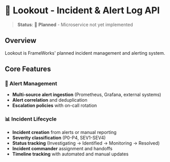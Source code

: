 # 🚨 Lookout - Incident & Alert Log API

> **Status**: 🚧 **Planned** - Microservice not yet implemented

## Overview

Lookout is FrameWorks' planned incident management and alerting system.

## Core Features

### 🔔 Alert Management
- **Multi-source alert ingestion** (Prometheus, Grafana, external systems)
- **Alert correlation** and deduplication
- **Escalation policies** with on-call rotation

### 📊 Incident Lifecycle
- **Incident creation** from alerts or manual reporting
- **Severity classification** (P0-P4, SEV1-SEV4)
- **Status tracking** (Investigating → Identified → Monitoring → Resolved)
- **Incident commander** assignment and handoffs
- **Timeline tracking** with automated and manual updates
